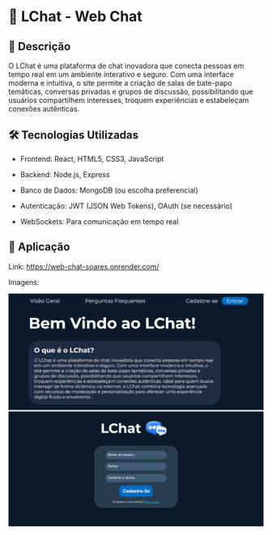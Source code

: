 # 💬 LChat - Web Chat

## 📄 Descrição
O LChat é uma plataforma de chat inovadora que conecta pessoas em tempo real em um ambiente interativo e seguro. Com uma interface moderna e intuitiva, o site permite a criação de salas de bate-papo temáticas, conversas privadas e grupos de discussão, possibilitando que usuários compartilhem interesses, troquem experiências e estabeleçam conexões autênticas.

## 🛠️ Tecnologias Utilizadas
- Frontend: React, HTML5, CSS3, JavaScript

- Backend: Node.js, Express

- Banco de Dados: MongoDB (ou escolha preferencial)

- Autenticação: JWT (JSON Web Tokens), OAuth (se necessário)

- WebSockets: Para comunicação em tempo real

## 📌 Aplicação

Link: https://web-chat-soares.onrender.com/

Imagens:

<img src="https://github.com/LipeSoaress/web-chat/blob/main/assets/inicial.png" alt="descrição">

<img src="https://github.com/LipeSoaress/web-chat/blob/main/assets/login.png" alt="descrição">
